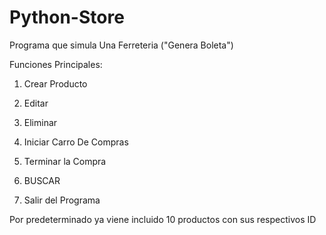 # Python-Store
Programa que simula Una Ferreteria ("Genera Boleta")

Funciones Principales:


1) Crear Producto


2) Editar


3) Eliminar


4) Iniciar Carro De Compras


5) Terminar la Compra


6) BUSCAR


7) Salir del Programa


Por predeterminado ya viene incluido 10 productos con sus respectivos ID
